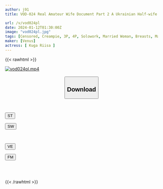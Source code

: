 ```yaml
---
author: j91
title: VOD-024 Real Amateur Wife Document Part 2 A Ukrainian Half-wife With Model-class Beautiful Breasts, Her First Continuous Creampie 3P Sex Riisa Kuga

url: /v/vod024pl
date: 2024-01-12T01:30:00Z
image: "vod024pl.jpg"
tags: [Censored, Creampie, 3P, 4P, Solowork, Married Woman, Breasts, Mature Woman	]
maker: [Venus]
actress: [ Kuga Riisa ]
---
```



{{< rawhtml >}}

<div class="video" data-videoid="ZKggymlezkHq8Bd">
    <a href="javascript:;">
        <img src="/v/vod024pl/vod024pl.jpg" width="WIDTH" height="HEIGHT" alt="vod024pl.mp4" loading="lazy">
    </a>
</div>

<script type="text/javascript" src="https://j91.asia/asset/on-demand-st.js"></script>

<br>
  <link rel="stylesheet" href="https://j91.asia/asset/bs5.css">
  
  <center>
  <button class="btn btn-primary" type="button" data-bs-toggle="collapse" data-bs-target=".multi-collapse" aria-expanded="false" aria-controls="multiCollapseExample1 multiCollapseExample2"><h2>Download</h2></button></center>
</p>
<div class="row">
  <div class="col">
    <div class="collapse multi-collapse" id="multiCollapseExample1">
      <div class="card card-body">
	      	      <br>
<div class="buttons">  
<p><a href="https://streamtape.to/v/ZKggymlezkHq8Bd" target="_blank"><button class="btn-hover color-3"><i class="fa fa-download"></i> ST</button></a></p>
<p><a href="https://flaswish.com/fbcmtajkvhan" target="_blank"><button class="btn-hover color-2"><i class="fa fa-download"></i> SW</button></a></p></div>
    </div>
  </div>
</div>
  <div class="col">
    <div class="collapse multi-collapse" id="multiCollapseExample2">
      <div class="card card-body">
	      <br>
<div class="buttons">
<p><a href="https://veev.to/d/25wFaHDCNnNG1vdQHbJsZIyH4D91ss5T7nHOTgg" target="_blank"><button class="btn-hover color-9"><i class="fa fa-download"></i> VE</button></a></p>
<p><a href="https://filemoon.sx/d/gc47berwmipb" target="_blank"><button class="btn-hover color-8"><i class="fa fa-download"></i> FM</button></a></p></div>
<br><br>
      </div>
    </div>
  </div>
</div>

{{< /rawhtml >}}